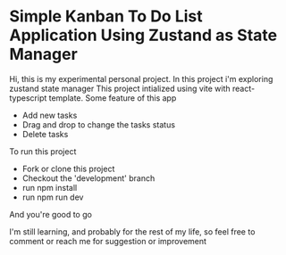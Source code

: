 # Simple Kanban To Do List Application Using Zustand as State Manager

Hi, this is my experimental personal project. In this project i'm exploring zustand state manager
This project intialized using vite with react-typescript template. Some feature of this app
- Add new tasks
- Drag and drop to change the tasks status
- Delete tasks

To run this project
- Fork or clone this project
- Checkout the 'development' branch
- run npm install
- run npm run dev
  
And you're good to go

I'm still learning, and probably for the rest of my life, so feel free to comment or reach me for suggestion or improvement
